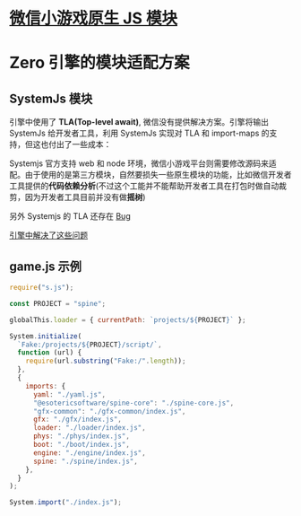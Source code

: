 # [微信小游戏原生 JS 模块](https://qingwabote.github.io/ink/#/js/minigame)

# Zero 引擎的模块适配方案

## SystemJs 模块

引擎中使用了 **TLA(Top-level await)**, 微信没有提供解决方案。引擎将输出 SystemJs 给开发者工具，利用 SystemJs 实现对 TLA 和 import-maps 的支持，但这也付出了一些成本：

Systemjs 官方支持 web 和 node 环境，微信小游戏平台则需要修改源码来适配。由于使用的是第三方模块，自然要损失一些原生模块的功能，比如微信开发者工具提供的**代码依赖分析**(不过这个工能并不能帮助开发者工具在打包时做自动裁剪，因为开发者工具目前并没有做**摇树**)

另外 Systemjs 的 TLA 还存在 [Bug](https://github.com/systemjs/systemjs/pull/2402)

[引擎中解决了这些问题](s.js)

## game.js 示例

```js
require("s.js");

const PROJECT = "spine";

globalThis.loader = { currentPath: `projects/${PROJECT}` };

System.initialize(
  `Fake:/projects/${PROJECT}/script/`,
  function (url) {
    require(url.substring("Fake:/".length));
  },
  {
    imports: {
      yaml: "./yaml.js",
      "@esotericsoftware/spine-core": "./spine-core.js",
      "gfx-common": "./gfx-common/index.js",
      gfx: "./gfx/index.js",
      loader: "./loader/index.js",
      phys: "./phys/index.js",
      boot: "./boot/index.js",
      engine: "./engine/index.js",
      spine: "./spine/index.js",
    },
  }
);

System.import("./index.js");
```
